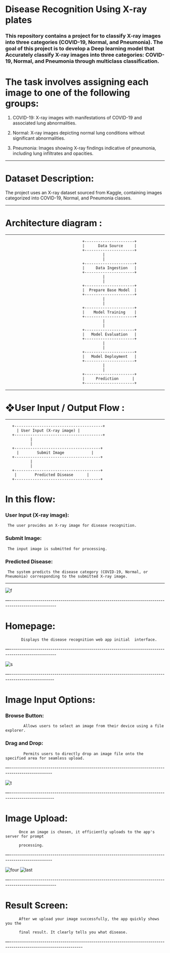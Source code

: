 # Disease Recognition Using X-ray plates
### This repository contains a project for to classify X-ray images into three categories (COVID-19, Normal, and Pneumonia). The goal of this project is to develop a Deep learning model  that Accurately classify X-ray images into three categories: COVID-19, Normal, and Pneumonia through multiclass classification.

# The task involves assigning each image to one of the following groups:


1. COVID-19: X-ray images with manifestations of COVID-19 and associated lung abnormalities.


2. Normal: X-ray images depicting normal lung conditions without significant abnormalities.


3. Pneumonia: Images showing X-ray findings indicative of pneumonia, including lung infiltrates and opacities.

----------------------------------------------------------------------------------------------------------------


# Dataset Description:

The project uses an X-ray dataset sourced from Kaggle, containing images categorized into COVID-19, Normal, and Pneumonia classes.




--------------------------------------------------------------------------------------------------------------

  #  Architecture diagram  :

--------------------------------------------------------------------------------------------------------------                                        

                                      +----------------------+
                                      |      Data Source     |
                                      +----------------------+
                                               |
                                               |
                                      +----------------------+
                                      |     Data Ingestion   |
                                      +----------------------+
                                               |
                                               |
                                      +----------------------+
                                      |  Prepare Base Model  |
                                      +----------------------+
                                               |
                                               |
                                      +----------------------+
                                      |    Model Training    |
                                      +----------------------+
                                               |
                                               |
                                      +----------------------+
                                      |   Model Evaluation   |
                                      +----------------------+
                                               |
                                               |
                                      +----------------------+
                                      |   Model Deployment   |
                                      +----------------------+
                                               |
                                               |
                                      +----------------------+
                                      |     Prediction      |
                                      +----------------------+


----------------------------------------------------------------------------------------------------------------

# ❖User Input / Output Flow : 

--------------------------------------------------------------------------------------------------------------


       +---------------------------------------+
         | User Input (X-ray image) |
       +---------------------------------------+
               |
               |
       +--------------------------------------+
         |        Submit Image            |     
       +--------------------------------------+
               |
               |
       +--------------------------------------+
        |        Predicted Disease      |
       +--------------------------------------+

# In this flow:

  ### User Input (X-ray image): 
     The user provides an X-ray image for disease recognition. 

  ### Submit Image: 
     The input image is submitted for processing.

  ### Predicted Disease: 
     The system predicts the disease category (COVID-19, Normal, or Pneumonia) corresponding to the submitted X-ray image.
     
-------------------------------------------------------------------------------------------------------     

![f](https://github.com/GaneshPatilDS/Disease-Recognition-Chest-X-ray-Classifier-2/assets/123234894/35c066bf-3ee9-44f1-8338-1850b0793fda)

—-----------------------------------------------------------------------------------------------------

# Homepage: 
                                  
           Displays the disease recognition web app initial  interface.


—-----------------------------------------------------------------------------------------------------


![s](https://github.com/GaneshPatilDS/Disease-Recognition-Chest-X-ray-Classifier-2/assets/123234894/63e1757c-397b-49c4-881a-57cf7b7b7a94)


—----------------------------------------------------------------------------------------------------
# Image Input Options:

   ### Browse Button: 
            Allows users to select an image from their device using a file explorer.

   ###  Drag and Drop:
            Permits users to directly drop an image file onto the specified area for seamless upload.

—---------------------------------------------------------------------------------------------------


![t](https://github.com/GaneshPatilDS/Disease-Recognition-Chest-X-ray-Classifier-2/assets/123234894/4a6b0e99-cb58-46e1-9b16-b511957321dd)


—----------------------------------------------------------------------------------------------------

# Image Upload: 

          Once an image is chosen, it efficiently uploads to the app's server for prompt 

          processing.


—---------------------------------------------------------------------------------------------------


![four](https://github.com/GaneshPatilDS/Disease-Recognition-Chest-X-ray-Classifier-2/assets/123234894/5c70a2fa-237f-451b-b340-6e15e564a3e8)
![last](https://github.com/GaneshPatilDS/Disease-Recognition-Chest-X-ray-Classifier-2/assets/123234894/d5a78dcc-9921-490a-b510-19fd622eef24)

—-----------------------------------------------------------------------------------------------------

# Result Screen:


          After we upload your image successfully, the app quickly shows you the 

          final result. It clearly tells you what disease.


—------------------------------------------------------------------------------------------------------------------













